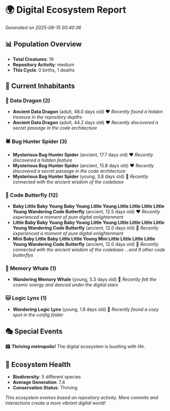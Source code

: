 # 🌍 Digital Ecosystem Report
*Generated on 2025-08-15 00:40:36*

## 📊 Population Overview
- **Total Creatures**: 19
- **Repository Activity**: medium
- **This Cycle**: 0 births, 1 deaths

## 👥 Current Inhabitants

### 🐉 Data Dragon (2)
- **Ancient Data Dragon** (adult, 48.0 days old) ❤️
  *Recently found a hidden treasure in the repository depths*
- **Ancient Data Dragon** (adult, 44.2 days old) ❤️
  *Recently discovered a secret passage in the code architecture*

### 🕷️ Bug Hunter Spider (3)
- **Mysterious Bug Hunter Spider** (ancient, 17.7 days old) ❤️
  *Recently discovered a hidden feature*
- **Mysterious Bug Hunter Spider** (ancient, 15.8 days old) ❤️
  *Recently discovered a secret passage in the code architecture*
- **Mysterious Bug Hunter Spider** (young, 3.8 days old) 💚
  *Recently connected with the ancient wisdom of the codebase*

### 🦋 Code Butterfly (12)
- **Baby Little Baby Young Baby Young Little Young Little Little Little Little Young Wandering Code Butterfly** (ancient, 12.5 days old) ❤️
  *Recently experienced a moment of pure digital enlightenment*
- **Little Baby Baby Young Baby Young Little Young Little Little Little Little Young Wandering Code Butterfly** (ancient, 12.0 days old) 💛
  *Recently experienced a moment of pure digital enlightenment*
- **Mini Baby Little Baby Little Little Young Mini Little Little Little Little Young Wandering Code Butterfly** (ancient, 12.0 days old) 💛
  *Recently connected with the ancient wisdom of the codebase*
  *...and 9 other code butterflys*

### 🐋 Memory Whale (1)
- **Wandering Memory Whale** (young, 5.3 days old) 💚
  *Recently felt the cosmic energy and danced under the digital stars*

### 🐱 Logic Lynx (1)
- **Wandering Logic Lynx** (young, 1.8 days old) 💚
  *Recently found a cozy spot in the config folder*

## 🎭 Special Events

🏙️ **Thriving metropolis!** The digital ecosystem is bustling with life.

## 🔬 Ecosystem Health
- **Biodiversity**: 5 different species
- **Average Generation**: 7.4
- **Conservation Status**: Thriving

*This ecosystem evolves based on repository activity. More commits and interactions create a more vibrant digital world!*